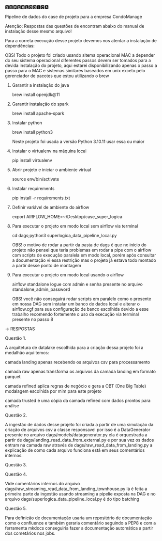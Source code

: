 🆂🆄🅿🅴🆁🅻🅾🅶🅸🅲🅰

Pipeline de dados do case de projeto para a empresa CondoManage

Atenção: Respostas das questões de encontram abaixo do manual de instalação desse mesmo arquivo!

Para a correta execução desse projeto devemos nos atentar a instalação de dependências:

OBS! Todo o projeto foi criado usando sitema operacional MAC a depender do seu sistema operacional
diferentes passos devem ser tomados para a devida instalação do projeto, aqui estarei disponibilizando
apenas o passo a passo para o MAC e sistemas similares baseados em unix exceto pelo gerenciador de pacotes
que estou utilizando o brew

1. Garantir a instalação do java

   brew install openjdk@11

2. Garantir instalação do spark

   brew install apache-spark

3. Instalar python

   brew install python3

   Neste projeto foi usada a versão Python 3.10.11 usar essa ou maior

4. Instalar o virtualenv na máquina local

   pip install virtualenv

5. Abrir projeto e iniciar o ambiente virtual

   source env/bin/activate

6. Instalar requirements

   pip install -r requirements.txt

7. Definir variável de ambiente do airflow

   export AIRFLOW_HOME=~/Desktop/case_super_logica

8. Para executar o projeto em modo local sem airflow via terminal

   cd dags;python3 superlogica_data_pipeline_local.py

   OBS! o motivo de rodar a partir da pasta de dags é que no início do projeto
   não pensei que teria problemas em rodar a pipe com o airflow com scripts de
   execução paralela em modo local, porém após consultar a documentação vi essa restrição
   mas o projeto já estava todo montado a partir desse ponto de montagem

9. Para executar o projeto em modo local usando o airflow

   airflow standalone logue com admin e senha presente no arquivo
   standalone_admin_password

   OBS! você não conseguirá rodar scripts em paralelo como o presente em nossa DAG
   sem instalar um banco de dados local e alterar o airflow.cgf para sua configuração
   de banco escolhida devido a esse trabalho recomendo fortemente o uso da execução via
   terminal presente no passo 8

-> RESPOSTAS

Questão 1.

A arquitetura de datalake escolhida para a criação dessa projeto foi a medalhão
aqui temos:

camada landing apenas recebendo os arquivos csv para processamento

camada raw apenas transforma os arquivos da camada landing em formato parquet

camada refined aplica regras de negócio e gera a OBT (One Big Table) modalagem escolhida
por mim para este projeto

camada trusted é uma cópia da camada refined com dados prontos para análise

Questão 2.

A ingestão de dados desse projeto foi criada a partir de uma simulação da criação de
arquivos csv a classe responsavel por isso é a DataGenerator presente no arquivo
dags/models/datagenerator.py ela é orquestrada a partir de dags/landing_read_data_from_external.py
e por sua vez os dados entram na camada raw através de dags/raw_read_data_from_landing.py
a explicação de como cada arquivo funciona está em seus comentários internos.

Questão 3.

Questão 4.

Vide comentários internos do arquivo dags/raw_streaming_read_data_from_landing_townhouse.py
lá é feita a primeira parte da ingestão usando streaming a pipelie exposta na DAG e no arquivo
dags/superlogica_data_pipeline_local.py é do tipo batching

Questão 5.

Para definicão de documentação usaria um repositório de documentação como o confluence e também
geraria comentário seguindo a PEP8 e com a ferramenta mkdocs conseguiria fazer a documentação automática
a partir dos cometários nos jobs.
